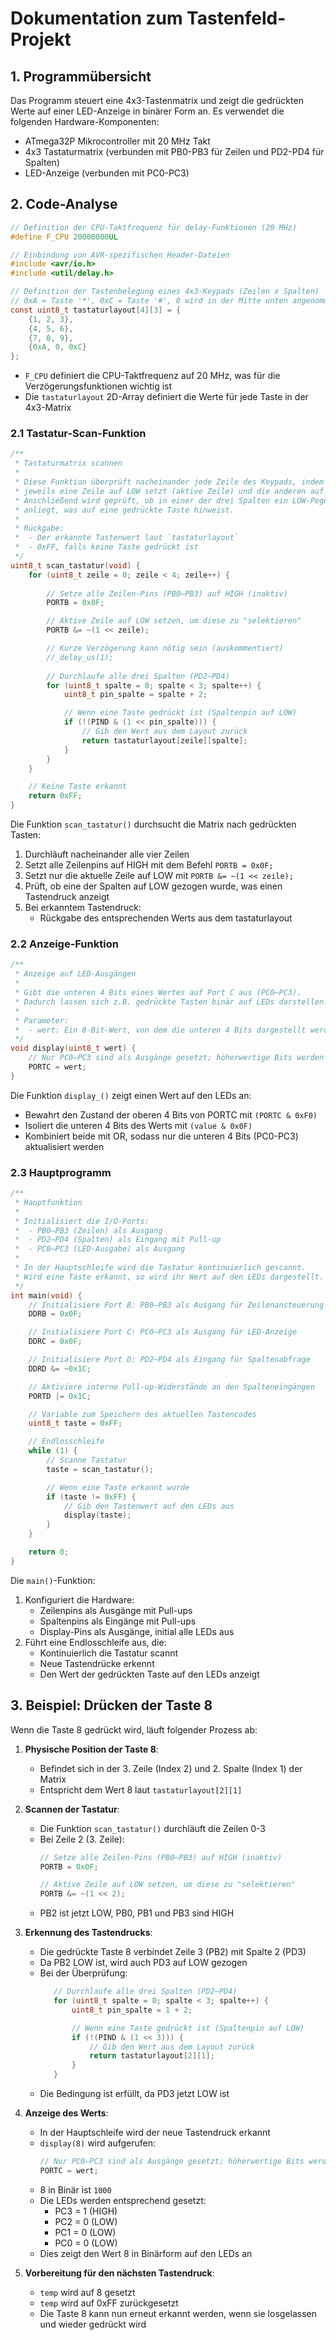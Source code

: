 # Dokumentation zum Tastenfeld-Projekt

## 1. Programmübersicht

Das Programm steuert eine 4x3-Tastenmatrix und zeigt die gedrückten Werte auf einer LED-Anzeige in binärer Form an. Es verwendet die folgenden Hardware-Komponenten:

- ATmega32P Mikrocontroller mit 20 MHz Takt
- 4x3 Tastaturmatrix (verbunden mit PB0-PB3 für Zeilen und PD2-PD4 für Spalten)
- LED-Anzeige (verbunden mit PC0-PC3)

## 2. Code-Analyse

```c
// Definition der CPU-Taktfrequenz für delay-Funktionen (20 MHz)
#define F_CPU 20000000UL  

// Einbindung von AVR-spezifischen Header-Dateien
#include <avr/io.h>
#include <util/delay.h>

// Definition der Tastenbelegung eines 4x3-Keypads (Zeilen x Spalten)
// 0xA = Taste '*', 0xC = Taste '#', 0 wird in der Mitte unten angenommen
const uint8_t tastaturlayout[4][3] = {
    {1, 2, 3},
    {4, 5, 6},
    {7, 8, 9},
    {0xA, 0, 0xC}
};
```

- `F_CPU` definiert die CPU-Taktfrequenz auf 20 MHz, was für die Verzögerungsfunktionen wichtig ist
- Die `tastaturlayout` 2D-Array definiert die Werte für jede Taste in der 4x3-Matrix

### 2.1 Tastatur-Scan-Funktion

```c
/**
 * Tastaturmatrix scannen
 * 
 * Diese Funktion überprüft nacheinander jede Zeile des Keypads, indem sie 
 * jeweils eine Zeile auf LOW setzt (aktive Zeile) und die anderen auf HIGH.
 * Anschließend wird geprüft, ob in einer der drei Spalten ein LOW-Pegel 
 * anliegt, was auf eine gedrückte Taste hinweist.
 * 
 * Rückgabe:
 *  - Der erkannte Tastenwert laut `tastaturlayout`
 *  - 0xFF, falls keine Taste gedrückt ist
 */
uint8_t scan_tastatur(void) {
    for (uint8_t zeile = 0; zeile < 4; zeile++) {
		
        // Setze alle Zeilen-Pins (PB0–PB3) auf HIGH (inaktiv)
        PORTB = 0x0F;

        // Aktive Zeile auf LOW setzen, um diese zu "selektieren"
        PORTB &= ~(1 << zeile);

        // Kurze Verzögerung kann nötig sein (auskommentiert)
        //_delay_us(1); 
		
        // Durchlaufe alle drei Spalten (PD2–PD4)
        for (uint8_t spalte = 0; spalte < 3; spalte++) {
            uint8_t pin_spalte = spalte + 2;

            // Wenn eine Taste gedrückt ist (Spaltenpin auf LOW)
            if (!(PIND & (1 << pin_spalte))) {
                // Gib den Wert aus dem Layout zurück
                return tastaturlayout[zeile][spalte];
            }
        }
    }

    // Keine Taste erkannt
    return 0xFF;
}
```

Die Funktion `scan_tastatur()` durchsucht die Matrix nach gedrückten Tasten:

1. Durchläuft nacheinander alle vier Zeilen
2. Setzt alle Zeilenpins auf HIGH mit dem Befehl `PORTB = 0x0F;`
3. Setzt nur die aktuelle Zeile auf LOW mit `PORTB &= ~(1 << zeile);`
4. Prüft, ob eine der Spalten auf LOW gezogen wurde, was einen Tastendruck anzeigt
5. Bei erkanntem Tastendruck:
   - Rückgabe des entsprechenden Werts aus dem tastaturlayout

### 2.2 Anzeige-Funktion

```c
/**
 * Anzeige auf LED-Ausgängen
 * 
 * Gibt die unteren 4 Bits eines Wertes auf Port C aus (PC0–PC3).
 * Dadurch lassen sich z.B. gedrückte Tasten binär auf LEDs darstellen.
 *
 * Parameter:
 *  - wert: Ein 8-Bit-Wert, von dem die unteren 4 Bits dargestellt werden
 */
void display(uint8_t wert) {
    // Nur PC0–PC3 sind als Ausgänge gesetzt; höherwertige Bits werden ignoriert
    PORTC = wert;
}
```

Die Funktion `display_()` zeigt einen Wert auf den LEDs an:
- Bewahrt den Zustand der oberen 4 Bits von PORTC mit `(PORTC & 0xF0)`
- Isoliert die unteren 4 Bits des Werts mit `(value & 0x0F)`
- Kombiniert beide mit OR, sodass nur die unteren 4 Bits (PC0-PC3) aktualisiert werden

### 2.3 Hauptprogramm

```c
/**
 * Hauptfunktion
 * 
 * Initialisiert die I/O-Ports:
 *  - PB0–PB3 (Zeilen) als Ausgang
 *  - PD2–PD4 (Spalten) als Eingang mit Pull-up
 *  - PC0–PC3 (LED-Ausgabe) als Ausgang
 * 
 * In der Hauptschleife wird die Tastatur kontinuierlich gescannt.
 * Wird eine Taste erkannt, so wird ihr Wert auf den LEDs dargestellt.
 */
int main(void) {
    // Initialisiere Port B: PB0–PB3 als Ausgang für Zeilenansteuerung
    DDRB = 0x0F;

    // Initialisiere Port C: PC0–PC3 als Ausgang für LED-Anzeige
    DDRC = 0x0F;

    // Initialisiere Port D: PD2–PD4 als Eingang für Spaltenabfrage
    DDRD &= ~0x1C;

    // Aktiviere interne Pull-up-Widerstände an den Spalteneingängen
    PORTD |= 0x1C;

    // Variable zum Speichern des aktuellen Tastencodes
    uint8_t taste = 0xFF;

    // Endlosschleife
    while (1) {
        // Scanne Tastatur
        taste = scan_tastatur();

        // Wenn eine Taste erkannt wurde
        if (taste != 0xFF) {
            // Gib den Tastenwert auf den LEDs aus
            display(taste);
        }
    }

    return 0;
}
```

Die `main()`-Funktion:
1. Konfiguriert die Hardware:
   - Zeilenpins als Ausgänge mit Pull-ups
   - Spaltenpins als Eingänge mit Pull-ups
   - Display-Pins als Ausgänge, initial alle LEDs aus
2. Führt eine Endlosschleife aus, die:
   - Kontinuierlich die Tastatur scannt
   - Neue Tastendrücke erkennt
   - Den Wert der gedrückten Taste auf den LEDs anzeigt

## 3. Beispiel: Drücken der Taste 8

Wenn die Taste 8 gedrückt wird, läuft folgender Prozess ab:

1. **Physische Position der Taste 8**:
   - Befindet sich in der 3. Zeile (Index 2) und 2. Spalte (Index 1) der Matrix
   - Entspricht dem Wert 8 laut `tastaturlayout[2][1]`

2. **Scannen der Tastatur**:
   - Die Funktion `scan_tastatur()` durchläuft die Zeilen 0-3
   - Bei Zeile 2 (3. Zeile):
     ```c
     // Setze alle Zeilen-Pins (PB0–PB3) auf HIGH (inaktiv)
     PORTB = 0x0F;

     // Aktive Zeile auf LOW setzen, um diese zu "selektieren"
     PORTB &= ~(1 << 2);
     ```
   - PB2 ist jetzt LOW, PB0, PB1 und PB3 sind HIGH

3. **Erkennung des Tastendrucks**:
   - Die gedrückte Taste 8 verbindet Zeile 3 (PB2) mit Spalte 2 (PD3)
   - Da PB2 LOW ist, wird auch PD3 auf LOW gezogen
   - Bei der Überprüfung:
     ```c
        // Durchlaufe alle drei Spalten (PD2–PD4)
        for (uint8_t spalte = 0; spalte < 3; spalte++) {
            uint8_t pin_spalte = 1 + 2;

            // Wenn eine Taste gedrückt ist (Spaltenpin auf LOW)
            if (!(PIND & (1 << 3))) {
                // Gib den Wert aus dem Layout zurück
                return tastaturlayout[2][1];
            }
        }
     ```
   - Die Bedingung ist erfüllt, da PD3 jetzt LOW ist

4. **Anzeige des Werts**:
   - In der Hauptschleife wird der neue Tastendruck erkannt
   - `display(8)` wird aufgerufen:
     ```c
     // Nur PC0–PC3 sind als Ausgänge gesetzt; höherwertige Bits werden ignoriert
     PORTC = wert;
     ```
   - 8 in Binär ist `1000`
   - Die LEDs werden entsprechend gesetzt:
     - PC3 = 1 (HIGH)
     - PC2 = 0 (LOW)
     - PC1 = 0 (LOW)
     - PC0 = 0 (LOW)
   - Dies zeigt den Wert 8 in Binärform auf den LEDs an

6. **Vorbereitung für den nächsten Tastendruck**:
   - `temp` wird auf 8 gesetzt
   - `temp` wird auf 0xFF zurückgesetzt
   - Die Taste 8 kann nun erneut erkannt werden, wenn sie losgelassen und wieder gedrückt wird

